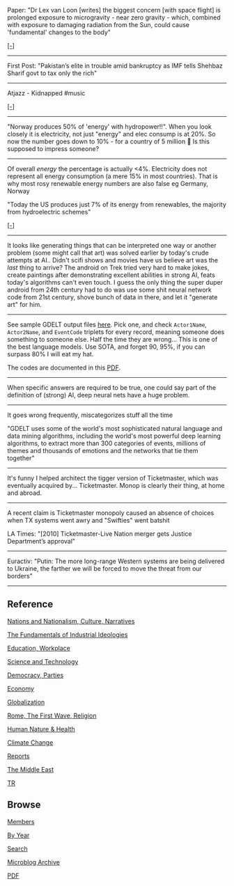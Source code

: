 
Paper: "Dr Lex van Loon [writes] the biggest concern [with space flight]
is prolonged exposure to microgravity - near zero gravity -
which, combined with exposure to damaging radiation from the Sun,
could cause 'fundamental' changes to the body"

[[-]](https://www.anu.edu.au/news/all-news/mars-model-provides-method-for-landing-humans-on-red-planet)

---

First Post: "Pakistan’s elite in trouble amid bankruptcy as IMF tells
Shehbaz Sharif govt to tax only the rich"

---

Atjazz - Kidnapped \#music

[[-]](https://youtu.be/vlz_hjdL7rE)

---

"Norway produces 50% of 'energy' with hydropower!!". When you look
closely it is electricity, not just "energy" and elec consump is at
20%. So now the number goes down to 10% - for a country of 5 million 🤨
Is this supposed to impress someone?

---

Of overall *energy* the percentage is actually <4%. Electricity does
not represent all energy consumption (a mere 15% in most
countries). That is why most rosy renewable energy numbers are also
false eg Germany, Norway

"Today the US produces just 7% of its energy from renewables, the
majority from hydroelectric schemes"

[[-]](2022/01/energstats.html#usenergy)

---

It looks like generating things that can be interpreted one way or
another problem (some might call that art) was solved earlier by today's
crude attempts at AI.. Didn't scifi shows and movies have us believe
art was the *last* thing to arrive? The android on Trek tried very
hard to make jokes, create paintings after demonstrating excellent
abilities in strong AI, feats today's algorithms can't even touch. I
guess the only thing the super duper android from 24th century had to
do was use some shit neural network code from 21st century, shove
bunch of data in there, and let it "generate art" for him.

---

See sample GDELT output files [here](http://data.gdeltproject.org/events).
Pick one, and check `Actor1Name`, `Actor2Name`, and `EventCode`
triplets for every record, meaning someone does something to someone
else. Half the time they are wrong... This is one of the best language models.
Use SOTA, and forget 90, 95%, if you can surpass 80% I will eat my hat. 

The codes are documented in this [PDF](http://data.gdeltproject.org/documentation/CAMEO.Manual.1.1b3.pdf).

---

When specific answers are required to be true, one could say part of
the definition of (strong) AI, deep neural nets have a huge problem.

---

It goes wrong frequently, miscategorizes stuff all the time

"GDELT uses some of the world's most sophisticated natural language
and data mining algorithms, including the world's most powerful deep
learning algorithms, to extract more than 300 categories of events,
millions of themes and thousands of emotions and the networks that tie
them together"

---

It's funny I helped architect the tigger version of Ticketmaster,
which was eventually acquired by... Ticketmaster. Monop is clearly
their thing, at home and abroad.

---

A recent claim is Ticketmaster monopoly caused an absence of choices
when TX systems went awry and "Swifties" went batshit 

LA Times: "[2010] Ticketmaster-Live Nation merger gets Justice
Department’s approval"

---

Euractiv: "Putin: The more long-range Western systems are being
delivered to Ukraine, the farther we will be forced to move the threat
from our borders"

---

## Reference

[Nations and Nationalism, Culture, Narratives](0119/2013/02/nations-and-nationalism.html)

[The Fundamentals of Industrial Ideologies](0119/2011/04/fundamentals-of-industrial-ideologies.html)

[Education, Workplace](0119/2017/09/education-workplace.html)

[Science and Technology](0119/2018/09/science-technology.html)

[Democracy, Parties](0119/2016/11/democracy.html)

[Economy](2021/01/economy.html)

[Globalization](0119/2018/09/globalization.html)

[Rome, The First Wave, Religion](0119/2017/12/rome.html)

[Human Nature & Health](2020/07/human-nature.html)

[Climate Change](2022/01/climate.html)

[Reports](2021/01/reports.html)

[The Middle East](0119/2019/07/middleeast.html)

[TR](../tr)

## Browse

[Members](2022/08/members.html)

[By Year](years.html)

[Search](search.html)

[Microblog Archive](mbl/index.html)

[PDF](https://drive.google.com/uc?export=view&id=1FSi-1MnqXVq_PVTEXzzflwN8-7h92N_R)
